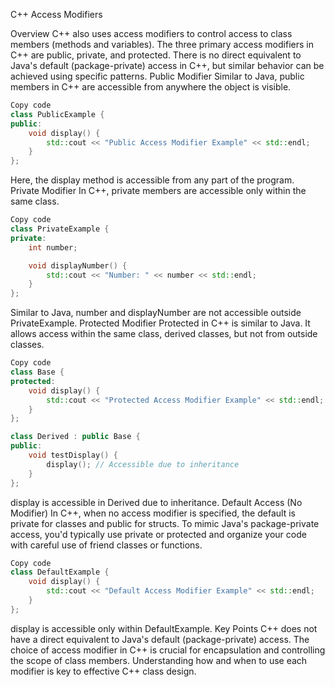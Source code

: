 C++ Access Modifiers

Overview
C++ also uses access modifiers to control access to class members (methods and variables).
The three primary access modifiers in C++ are public, private, and protected.
There is no direct equivalent to Java's default (package-private) access in C++, but similar behavior can be achieved using specific patterns.
Public Modifier
Similar to Java, public members in C++ are accessible from anywhere the object is visible.
```cpp
Copy code
class PublicExample {
public:
    void display() {
        std::cout << "Public Access Modifier Example" << std::endl;
    }
};
```
Here, the display method is accessible from any part of the program.
Private Modifier
In C++, private members are accessible only within the same class.
```cpp
Copy code
class PrivateExample {
private:
    int number;

    void displayNumber() {
        std::cout << "Number: " << number << std::endl;
    }
};
```

Similar to Java, number and displayNumber are not accessible outside PrivateExample.
Protected Modifier
Protected in C++ is similar to Java. It allows access within the same class, derived classes, but not from outside classes.
```cpp
Copy code
class Base {
protected:
    void display() {
        std::cout << "Protected Access Modifier Example" << std::endl;
    }
};

class Derived : public Base {
public:
    void testDisplay() {
        display(); // Accessible due to inheritance
    }
};
```

display is accessible in Derived due to inheritance.
Default Access (No Modifier)
In C++, when no access modifier is specified, the default is private for classes and public for structs.
To mimic Java's package-private access, you'd typically use private or protected and organize your code with careful use of friend classes or functions.

```cpp
Copy code
class DefaultExample {
    void display() {
        std::cout << "Default Access Modifier Example" << std::endl;
    }
};
```

display is accessible only within DefaultExample.
Key Points
C++ does not have a direct equivalent to Java's default (package-private) access.
The choice of access modifier in C++ is crucial for encapsulation and controlling the scope of class members.
Understanding how and when to use each modifier is key to effective C++ class design.
